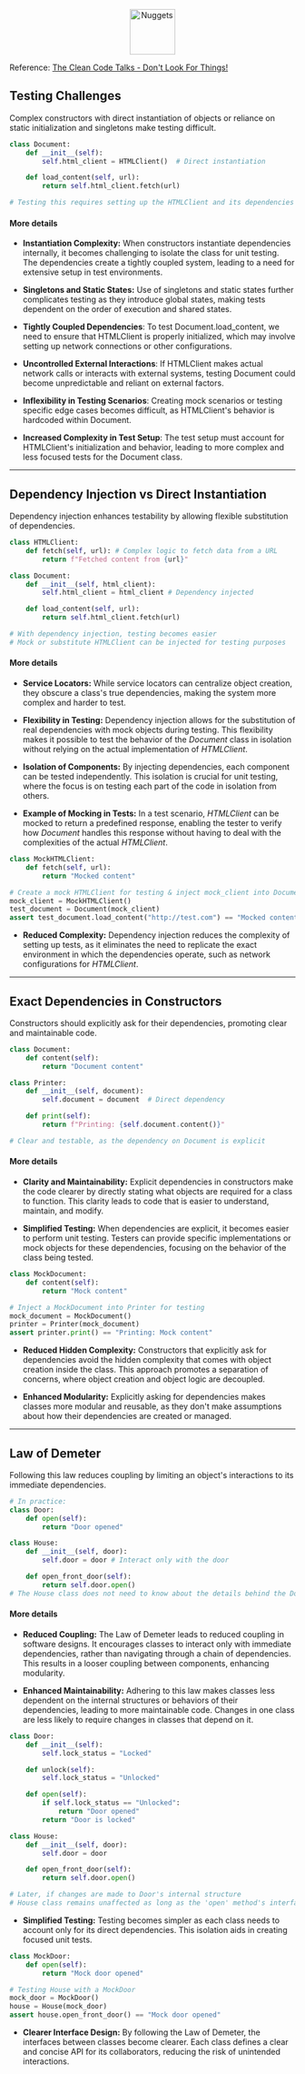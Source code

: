 <p align="center">
  <a href="https://antoinejeannot.github.io/nuggets">
    <img src="https://raw.githubusercontent.com/antoinejeannot/nuggets/main/.github/resources/logo.svg" alt="Nuggets" width="80" height="80">
  </a>
</p>

Reference: [The Clean Code Talks - Don't Look For Things!](https://www.youtube.com/watch?v=RlfLCWKxHJ0)


## Testing Challenges

Complex constructors with direct
instantiation of objects or reliance on static initialization and
singletons make testing difficult.

```python
class Document:
    def __init__(self):
        self.html_client = HTMLClient()  # Direct instantiation

    def load_content(self, url):
        return self.html_client.fetch(url)

# Testing this requires setting up the HTMLClient and its dependencies
```

#### More details

- **Instantiation Complexity:** When constructors instantiate
  dependencies internally, it becomes challenging to isolate the
  class for unit testing. The dependencies create a tightly
  coupled system, leading to a need for extensive setup in test
  environments.

- **Singletons and Static States:** Use of singletons and
  static states further complicates testing as they introduce
  global states, making tests dependent on the order of
  execution and shared states.

- **Tightly Coupled Dependencies**: To test
  Document.load_content, we need to ensure that HTMLClient is
  properly initialized, which may involve setting up network
  connections or other configurations.

- **Uncontrolled External Interactions**: If HTMLClient makes
  actual network calls or interacts with external systems,
  testing Document could become unpredictable and reliant on
  external factors.

- **Inflexibility in Testing Scenarios**: Creating mock
  scenarios or testing specific edge cases becomes difficult, as
  HTMLClient's behavior is hardcoded within Document.

- **Increased Complexity in Test Setup**: The test setup must
  account for HTMLClient's initialization and behavior, leading
  to more complex and less focused tests for the Document class.

---

## Dependency Injection vs Direct Instantiation

Dependency injection enhances testability by allowing flexible substitution of dependencies.

```python
class HTMLClient:
    def fetch(self, url): # Complex logic to fetch data from a URL
        return f"Fetched content from {url}"

class Document:
    def __init__(self, html_client):
        self.html_client = html_client # Dependency injected

    def load_content(self, url):
        return self.html_client.fetch(url)

# With dependency injection, testing becomes easier
# Mock or substitute HTMLClient can be injected for testing purposes
```

#### More details

- **Service Locators:** While service locators can centralize
  object creation, they obscure a class's true dependencies,
  making the system more complex and harder to test.

- **Flexibility in Testing:** Dependency injection allows for
  the substitution of real dependencies with mock objects during
  testing. This flexibility makes it possible to test the
  behavior of the _Document_ class in isolation without relying
  on the actual implementation of _HTMLClient_.

- **Isolation of Components:** By injecting dependencies,
  each component can be tested independently. This isolation is
  crucial for unit testing, where the focus is on testing each
  part of the code in isolation from others.

- **Example of Mocking in Tests:** In a test scenario,
  _HTMLClient_ can be mocked to return a predefined response,
  enabling the tester to verify how _Document_ handles this
  response without having to deal with the complexities of the
  actual _HTMLClient_.

```python
class MockHTMLClient:
    def fetch(self, url):
        return "Mocked content"

# Create a mock HTMLClient for testing & inject mock_client into Document for testing
mock_client = MockHTMLClient()
test_document = Document(mock_client)
assert test_document.load_content("http://test.com") == "Mocked content"
```

- **Reduced Complexity:** Dependency injection reduces the
  complexity of setting up tests, as it eliminates the need to
  replicate the exact environment in which the dependencies
  operate, such as network configurations for _HTMLClient_.

---

## Exact Dependencies in Constructors

Constructors should explicitly ask for their dependencies, promoting clear and maintainable code.

```python
class Document:
    def content(self):
        return "Document content"

class Printer:
    def __init__(self, document):
        self.document = document  # Direct dependency

    def print(self):
        return f"Printing: {self.document.content()}"

# Clear and testable, as the dependency on Document is explicit
```

#### More details

- **Clarity and Maintainability:** Explicit dependencies in
  constructors make the code clearer by directly stating what
  objects are required for a class to function. This clarity
  leads to code that is easier to understand, maintain, and
  modify.

- **Simplified Testing:** When dependencies are explicit, it
  becomes easier to perform unit testing. Testers can provide
  specific implementations or mock objects for these
  dependencies, focusing on the behavior of the class being
  tested.

```python
class MockDocument:
    def content(self):
        return "Mock content"

# Inject a MockDocument into Printer for testing
mock_document = MockDocument()
printer = Printer(mock_document)
assert printer.print() == "Printing: Mock content"
```

- **Reduced Hidden Complexity:** Constructors that explicitly
  ask for dependencies avoid the hidden complexity that comes
  with object creation inside the class. This approach promotes
  a separation of concerns, where object creation and object
  logic are decoupled.

- **Enhanced Modularity:** Explicitly asking for dependencies
  makes classes more modular and reusable, as they don't make
  assumptions about how their dependencies are created or
  managed.

---

## Law of Demeter

Following this law reduces coupling by limiting an object's interactions to its immediate dependencies.

```python
# In practice:
class Door:
    def open(self):
        return "Door opened"

class House:
    def __init__(self, door):
        self.door = door # Interact only with the door

    def open_front_door(self):
        return self.door.open()
# The House class does not need to know about the details behind the Door class
```

#### More details

- **Reduced Coupling:** The Law of Demeter leads to reduced
  coupling in software designs. It encourages classes to
  interact only with immediate dependencies, rather than
  navigating through a chain of dependencies. This results in a
  looser coupling between components, enhancing modularity.

- **Enhanced Maintainability:** Adhering to this law makes
  classes less dependent on the internal structures or behaviors
  of their dependencies, leading to more maintainable code.
  Changes in one class are less likely to require changes in
  classes that depend on it.

```python
class Door:
    def __init__(self):
        self.lock_status = "Locked"

    def unlock(self):
        self.lock_status = "Unlocked"

    def open(self):
        if self.lock_status == "Unlocked":
            return "Door opened"
        return "Door is locked"

class House:
    def __init__(self, door):
        self.door = door

    def open_front_door(self):
        return self.door.open()

# Later, if changes are made to Door's internal structure
# House class remains unaffected as long as the 'open' method's interface is stable.
```

- **Simplified Testing:** Testing becomes simpler as each
  class needs to account only for its direct dependencies. This
  isolation aids in creating focused unit tests.

```python
class MockDoor:
    def open(self):
        return "Mock door opened"

# Testing House with a MockDoor
mock_door = MockDoor()
house = House(mock_door)
assert house.open_front_door() == "Mock door opened"
```

- **Clearer Interface Design:** By following the Law of
  Demeter, the interfaces between classes become clearer. Each
  class defines a clear and concise API for its collaborators,
  reducing the risk of unintended interactions.
